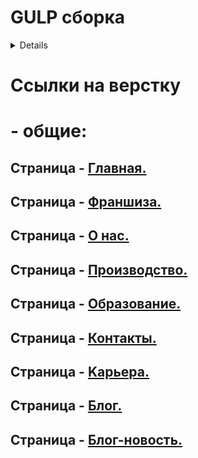 # GULP сборка

<details>
## Основные возможности и используемые технологии

* Система сборки [Gulp](https://gulpjs.com/)
* Оптимизация изображений.
* Генерация SVG-спрайтов.
* Шаблонизация с помощью [Pug](https://pugjs.org/).
* CSS-препроцессор [SCSS](http://sass-lang.com/) и [Autoprefixer](https://autoprefixer.github.io/ru/).
* Проверка кода линтерами ([pug-lint](https://www.npmjs.com/package/pug-lint), [stylelint](https://stylelint.io/), [ESLint](http://eslint.org/)).
* [Browsersync](https://www.browsersync.io/), автоматическое обновление страницы при разработке.
* Множество дополнительных параметров сборки.


## Начало работы

Для установки:

```bash
npm install
```

После установки пакетов можно запускать 'gulp'.

Для режима разработки:

```bash
npm run dev
```

Сборка прод версии:

```bash
npm run build:prod
```

В сборке используется deploy для github pages. Для его настройки в фале package.json в url нужно прописать ваш репозиторий.

```bash
"repository": {
		"type": "git",
		"url": "git+https://github.com/USER/PROJECT.git"
	},
```
После запуска команды создастся вторая ветка с деплоем.

## Gulp-задачи

* `dev` — основная задача, запускает `watch`. Режим разработки.
* `build:prod` — сборка всех файлов для продакшена, запускает задачи `build --prod`.
* `deploy` — сборка всех файлов для продакшена. Затем деплоит в GHP, запускает задачи `gh-pages`.
* `squoosh` — оптимизирует изображения в папке `build/assets/images`.

## Документация
1. [Структура проекта](readme/structure.md)
1. [Работа с PUG(JADE)](readme/pug.md)
1. [Работа с стилями(SCSS)](readme/styles.md)
1. [BEM методолгия](readme/bem.md)
1. [Pixel-perfect](readme/pixel-pefect.md)
1. [Кроссбраузерность](readme/crossbrowser.md)
1. [Работа с GIT](readme/git.md)
</details>

# Ссылки на верстку
# - общие:
## Страница - [Главная.](https://eduardoalparov.github.io/bread-house/)
## Страница - [Франшиза.](https://eduardoalparov.github.io/bread-house/franchise.html)
## Страница - [О нас.](https://eduardoalparov.github.io/bread-house/about.html)
## Страница - [Производство.](https://eduardoalparov.github.io/bread-house/production.html)
## Страница - [Oбразование.](https://eduardoalparov.github.io/bread-house/education.html)
## Страница - [Контакты.](https://eduardoalparov.github.io/bread-house/contacts.html)
## Страница - [Kарьера.](https://eduardoalparov.github.io/bread-house/career.html)
## Страница - [Блог.](https://eduardoalparov.github.io/bread-house/blog.html)
## Страница - [Блог-новость.](https://eduardoalparov.github.io/bread-house/article.html)
